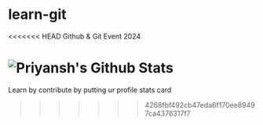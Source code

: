 # learn-git
<<<<<<< HEAD
Github &amp; Git Event 2024

![Priyansh's Github Stats](https://pixel-profile.vercel.app/api/github-stats?username=PriyanshBairagi25&theme=rainbow&pixelate_avatar=false)
=======
Learn by contribute by putting ur profile stats card


>>>>>>> 4268fbf492cb47eda6f170ee89497ca4376317f7
